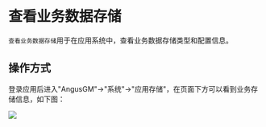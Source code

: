 查看业务数据存储
===

`查看业务数据存储`用于在应用系统中，查看业务数据存储类型和配置信息。

## 操作方式

登录应用后进入"AngusGM"->"系统"->"应用存储"，在页面下方可以看到业务存储信息，如下图：

![](https://bj-c1-prod-files.xcan.cloud/storage/pubapi/v1/file/storage-biz.png?fid=207887511026925855&fpt=qtFSTBliDwRJN9aqzT553P6XmMFwUxBdHQI1yMum)

